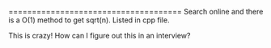 

=====================================
Search online and there is a O(1) method to get sqrt(n).  Listed in cpp file.   

This is crazy! How can I figure out this in an interview?      

  